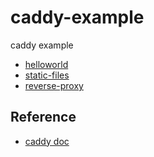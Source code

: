 # caddy-example

caddy example

* [helloworld](helloworld)
* [static-files](static-files)
* [reverse-proxy](reverse-proxy)

## Reference

* [caddy doc](https://caddyserver.com/docs)
